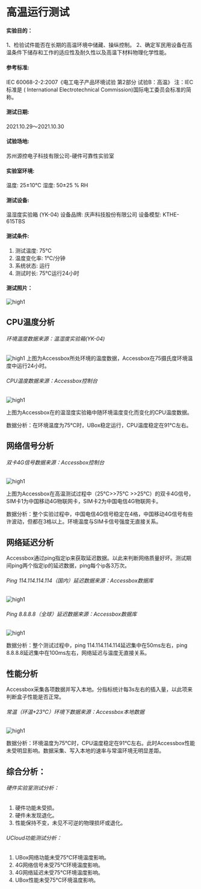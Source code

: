 # 高温运行测试

#### 实验目的：

1、检验试件能否在长期的高温环境中储藏、操纵控制。
2、确定军民用设备在高温条件下储存和工作的适应性及耐久性以及高温下材料物理化学性能。

#### 参考标准:

IEC 60068-2-2:2007《电工电子产品环境试验 第2部分 试验B：高温》
注：IEC标准是 ( International Electrotechnical Commission)国际电工委员会标准的简称。

#### 测试日期: 
2021.10.29～2021.10.30

#### 试验场地: 
苏州源控电子科技有限公司-硬件可靠性实验室

#### 实验室环境:
温度: 25±10℃   湿度: 50±25 % RH

#### 测试设备:
温湿度实验箱 (YK-04)  设备品牌: 庆声科技股份有限公司   设备模型: KTHE-615TBS 

#### 测试条件:
1. 测试温度: 75℃
2. 温度变化率: 1℃/分钟 
3. 系统状态: 运行 
4. 测试时长: 75℃运行24小时 

#### 测试照片：
![high1](../images/high1.png)

## CPU温度分析

###### 环境温度数据来源：温湿度实验箱(YK-04)

![high1](../images/high2.png)
上图为Accessbox所处环境的温度数据，Accessbox在75摄氏度环境温度中运行24小时。

###### CPU温度数据来源：Accessbox控制台

![high1](../images/high3.png)

上图为Accessbox在的温湿度实验箱中随环境温度变化而变化的CPU温度数据。

数据分析：在环境温度为75℃时，UBox稳定运行，CPU温度稳定在91℃左右。

## 网络信号分析

###### 双卡4G信号数据来源：Accessbox控制台

![high1](../images/high4.png)

上图为Accessbox在高温测试过程中（25℃>>75℃ >>25℃）的双卡4G信号，SIM卡1为中国移动4G物联网卡，SIM卡2为中国电信4G物联网卡。

数据分析：整个实验过程中，中国电信4G信号稳定在4格，中国移动4G信号有些许波动，但都在3格以上。环境温度与SIM卡信号强度无直接关系。

## 网络延迟分析 

Accessbox通过ping指定ip来获取延迟数据。以此来判断网络质量好坏。测试期间ping两个指定ip的延迟数据，ping每个ip各3万次。



###### Ping 114.114.114.114（国内）延迟数据来源：Accessbox数据库

![high1](../images/high5.png)

###### Ping 8.8.8.8（全球）延迟数据来源：Accessbox数据库

![high1](../images/high6.png)

数据分析：整个测试过程中，ping 114.114.114.114延迟集中在50ms左右，ping 8.8.8.8延迟集中在100ms左右，网络延迟与温度无直接关系。

## 性能分析

Accessbox采集各项数据并写入本地。分指标统计每3s左右的插入量，以此项来判断盒子性能是否正常。

###### 常温（环温+23℃）环境下数据来源：Accessbox本地数据

![high1](../images/high7.png)

数据分析：环境温度为75℃时，CPU温度稳定在91℃左右。此时Accessbox性能未受明显影响。数据采集、写入本地的速率与常温环境无明显差距。

## 综合分析：

###### 硬件实验室测试分析：
1. 硬件功能未受损。
2. 硬件未发现退化。
3. 性能保持不变，未见不可逆的物理损坏或退化。

###### UCloud功能测试分析：
1. UBox网络功能未受75℃环境温度影响。
2. 4G网络信号未受75℃环境温度影响。
3. 4G网络延迟未受75℃环境温度影响。
4. UBox性能未受75℃环境温度影响。

